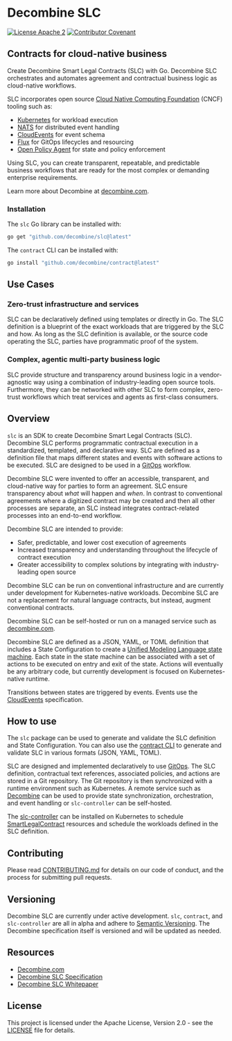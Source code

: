 # Decombine SLC
[![License Apache 2][License-Image]][License-Url] [![Contributor Covenant](https://img.shields.io/badge/Contributor%20Covenant-2.1-4baaaa.svg)](CODE_OF_CONDUCT.md)

[License-Url]: https://www.apache.org/licenses/LICENSE-2.0
[License-Image]: https://img.shields.io/badge/License-Apache2-blue.svg

## Contracts for cloud-native business

Create Decombine Smart Legal Contracts (SLC) with Go. Decombine SLC orchestrates and automates agreement and contractual 
business logic as cloud-native workflows.

SLC incorporates open source [Cloud Native Computing Foundation](https://www.cncf.io/) (CNCF) tooling such as:

- [Kubernetes](https://kubernetes.io/) for workload execution
- [NATS](https://nats.io/) for distributed event handling
- [CloudEvents](https://cloudevents.io/) for event schema
- [Flux](https://fluxcd.io/) for GitOps lifecycles and resourcing
- [Open Policy Agent](https://www.openpolicyagent.org/) for state and policy enforcement

Using SLC, you can create transparent, repeatable, and predictable business workflows that are ready for the most complex or 
demanding enterprise requirements.

Learn more about Decombine at [decombine.com](https://decombine.com).

### Installation

The `slc` Go library can be installed with:

```bash
go get "github.com/decombine/slc@latest"
```

The `contract` CLI can be installed with:

```bash
go install "github.com/decombine/contract@latest"
```

## Use Cases

### Zero-trust infrastructure and services

SLC can be declaratively defined using templates or directly in Go. The SLC definition is a blueprint of the 
exact workloads that are triggered by the SLC and how. As long as the SLC definition is available, or the source code operating 
the SLC, parties have programmatic proof of the system.

### Complex, agentic multi-party business logic

SLC provide structure and transparency around business logic in a vendor-agnostic way using a combination of industry-leading 
open source tools. Furthermore, they can be networked with other SLC to form complex, zero-trust workflows which treat 
services and agents as first-class consumers.

## Overview

`slc` is an SDK to create Decombine Smart Legal Contracts (SLC). Decombine SLC performs programmatic contractual
execution in a standardized, templated, and declarative way. SLC are defined as a definition file that maps different
states and events with software actions to be executed. SLC are designed to be used in a [GitOps](https://www.gitops.tech/) workflow.

Decombine SLC were invented to offer an accessible, transparent, and cloud-native way for parties to form an agreement.
SLC ensure transparency about *what* will happen and *when*. In contrast to conventional agreements where a digitized
contract may be created and then all other processes are separate, an SLC instead integrates contract-related processes
into an end-to-end workflow.

Decombine SLC are intended to provide:

- Safer, predictable, and lower cost execution of agreements
- Increased transparency and understanding throughout the lifecycle of contract execution
- Greater accessibility to complex solutions by integrating with industry-leading open source

Decombine SLC can be run on conventional infrastructure and are currently under development for Kubernetes-native
workloads. Decombine SLC are not a replacement for natural language contracts, but instead, augment conventional contracts.

Decombine SLC can be self-hosted or run on a managed service such as [decombine.com](https://decombine.com).

Decombine SLC are defined as a JSON, YAML, or TOML definition that includes a State Configuration to create a [Unified Modeling
Language state machine](https://en.wikipedia.org/wiki/UML_state_machine). Each state in the state machine can be associated
with a set of actions to be executed on entry and exit of the state. Actions will eventually be any arbitrary code, but currently
development is focused on Kubernetes-native runtime.

Transitions between states are triggered by events. Events use the [CloudEvents](https://cloudevents.io/) specification.

## How to use

The `slc` package can be used to generate and validate the SLC definition and State Configuration. You can also use the
[contract CLI](https://github.com/decombine/contract) to generate and validate SLC in various formats (JSON, YAML, TOML).

SLC are designed and implemented declaratively to use [GitOps](https://www.gitops.tech/). The SLC definition, contractual text references, associated 
policies, and actions are stored in a Git repository. The Git repository is then synchronized with a runtime environment such as
Kubernetes. A remote service such as [Decombine](https://decombine.com) can be used to provide state synchronization, orchestration,
and event handling or `slc-controller` can be self-hosted.

The [slc-controller](https://github.com/decombine/slc-controller) can be installed on Kubernetes to schedule [SmartLegalContract]()
resources and schedule the workloads defined in the SLC definition.

## Contributing

Please read [CONTRIBUTING.md](CONTRIBUTING.md) for details on our code of conduct, and the process for submitting pull requests.

## Versioning

Decombine SLC are currently under active development. `slc`, `contract`, and `slc-controller` are all in alpha and adhere to
[Semantic Versioning](https://semver.org/). The Decombine specification itself is versioned and will be updated as needed.

## Resources

- [Decombine.com](https://decombine.com)
- [Decombine SLC Specification]()
- [Decombine SLC Whitepaper]()

## License

This project is licensed under the Apache License, Version 2.0 - see the [LICENSE](LICENSE) file for details.